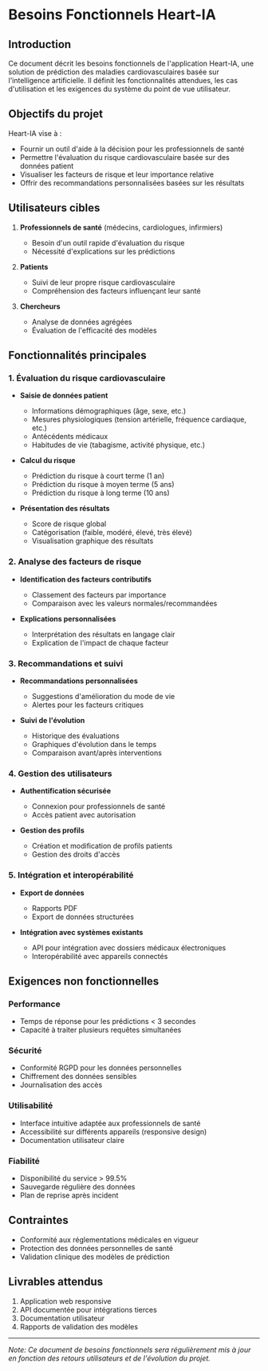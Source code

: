 # Besoins Fonctionnels Heart-IA

## Introduction

Ce document décrit les besoins fonctionnels de l'application Heart-IA, une solution de prédiction des maladies cardiovasculaires basée sur l'intelligence artificielle. Il définit les fonctionnalités attendues, les cas d'utilisation et les exigences du système du point de vue utilisateur.

## Objectifs du projet

Heart-IA vise à :
- Fournir un outil d'aide à la décision pour les professionnels de santé
- Permettre l'évaluation du risque cardiovasculaire basée sur des données patient
- Visualiser les facteurs de risque et leur importance relative
- Offrir des recommandations personnalisées basées sur les résultats

## Utilisateurs cibles

1. **Professionnels de santé** (médecins, cardiologues, infirmiers)
   - Besoin d'un outil rapide d'évaluation du risque
   - Nécessité d'explications sur les prédictions
   
2. **Patients**
   - Suivi de leur propre risque cardiovasculaire
   - Compréhension des facteurs influençant leur santé

3. **Chercheurs**
   - Analyse de données agrégées
   - Évaluation de l'efficacité des modèles

## Fonctionnalités principales

### 1. Évaluation du risque cardiovasculaire

- **Saisie de données patient**
  - Informations démographiques (âge, sexe, etc.)
  - Mesures physiologiques (tension artérielle, fréquence cardiaque, etc.)
  - Antécédents médicaux
  - Habitudes de vie (tabagisme, activité physique, etc.)

- **Calcul du risque**
  - Prédiction du risque à court terme (1 an)
  - Prédiction du risque à moyen terme (5 ans)
  - Prédiction du risque à long terme (10 ans)

- **Présentation des résultats**
  - Score de risque global
  - Catégorisation (faible, modéré, élevé, très élevé)
  - Visualisation graphique des résultats

### 2. Analyse des facteurs de risque

- **Identification des facteurs contributifs**
  - Classement des facteurs par importance
  - Comparaison avec les valeurs normales/recommandées

- **Explications personnalisées**
  - Interprétation des résultats en langage clair
  - Explication de l'impact de chaque facteur

### 3. Recommandations et suivi

- **Recommandations personnalisées**
  - Suggestions d'amélioration du mode de vie
  - Alertes pour les facteurs critiques

- **Suivi de l'évolution**
  - Historique des évaluations
  - Graphiques d'évolution dans le temps
  - Comparaison avant/après interventions

### 4. Gestion des utilisateurs

- **Authentification sécurisée**
  - Connexion pour professionnels de santé
  - Accès patient avec autorisation

- **Gestion des profils**
  - Création et modification de profils patients
  - Gestion des droits d'accès

### 5. Intégration et interopérabilité

- **Export de données**
  - Rapports PDF
  - Export de données structurées

- **Intégration avec systèmes existants**
  - API pour intégration avec dossiers médicaux électroniques
  - Interopérabilité avec appareils connectés

## Exigences non fonctionnelles

### Performance
- Temps de réponse pour les prédictions < 3 secondes
- Capacité à traiter plusieurs requêtes simultanées

### Sécurité
- Conformité RGPD pour les données personnelles
- Chiffrement des données sensibles
- Journalisation des accès

### Utilisabilité
- Interface intuitive adaptée aux professionnels de santé
- Accessibilité sur différents appareils (responsive design)
- Documentation utilisateur claire

### Fiabilité
- Disponibilité du service > 99.5%
- Sauvegarde régulière des données
- Plan de reprise après incident

## Contraintes

- Conformité aux réglementations médicales en vigueur
- Protection des données personnelles de santé
- Validation clinique des modèles de prédiction

## Livrables attendus

1. Application web responsive
2. API documentée pour intégrations tierces
3. Documentation utilisateur
4. Rapports de validation des modèles

---

*Note: Ce document de besoins fonctionnels sera régulièrement mis à jour en fonction des retours utilisateurs et de l'évolution du projet.*